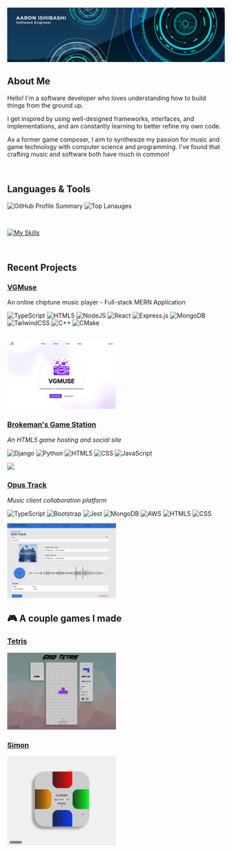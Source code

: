 ![headliner](media/headliner.png)

## About Me

Hello! I'm a software developer who loves understanding how to build things from the ground up. 

I get inspired by using well-designed frameworks, interfaces, and implementations, and am constantly learning to better refine my own code. 

As a former game composer, I aim to synthesize my passion for music and game technology with computer science and programming. I've found that crafting music and software both have much in common!

<br/>

## Languages & Tools
![GitHub Profile Summary](http://github-profile-summary-cards.vercel.app/api/cards/stats?username=tadashibashi&theme=github) ![Top Lanauges](http://github-profile-summary-cards.vercel.app/api/cards/repos-per-language?username=tadashibashi&theme=github&exclude=shell,gamemakerlanguage) 

<br/>

[![My Skills](https://skillicons.dev/icons?i=typescript,cpp,python,javascript,django,nodejs,express,react,redux,jest,html,css,bootstrap,d3,webpack,cmake,cs,dotnet,wasm,git,github,aws,heroku,lua,mongodb,postgres,gamemakerstudio&perline=9)]()

<br/>


## Recent Projects

### [VGMuse](https://github.com/tadashibashi/vgmuse)

An online chiptune music player - Full-stack MERN Application

![TypeScript](https://img.shields.io/badge/typescript-%23007ACC.svg?style=for-the-badge&logo=typescript&logoColor=white)
![HTML5](https://img.shields.io/badge/html5-%23E34F26.svg?style=for-the-badge&logo=html5&logoColor=white)
![NodeJS](https://img.shields.io/badge/node.js-6DA55F?style=for-the-badge&logo=node.js&logoColor=white)
![React](https://img.shields.io/badge/react-%2320232a.svg?style=for-the-badge&logo=react&logoColor=%2361DAFB)
![Express.js](https://img.shields.io/badge/express.js-%23404d59.svg?style=for-the-badge&logo=express&logoColor=%2361DAFB)
![MongoDB](https://img.shields.io/badge/MongoDB-%234ea94b.svg?style=for-the-badge&logo=mongodb&logoColor=white)
![TailwindCSS](https://img.shields.io/badge/tailwindcss-%2338B2AC.svg?style=for-the-badge&logo=tailwind-css&logoColor=white)
![C++](https://img.shields.io/badge/c++-%2300599C.svg?style=for-the-badge&logo=c%2B%2B&logoColor=white)
![CMake](https://img.shields.io/badge/CMake-%23008FBA.svg?style=for-the-badge&logo=cmake&logoColor=white)

<br/>

<img src="https://github.com/tadashibashi/vgmuse/blob/main/readme/title-screenshot.png?raw=true" width="50%" />



### [Brokeman's Game Station](https://github.com/tadashibashi/brokemans-gamestation)

*An HTML5 game hosting and social site*

![Django](https://img.shields.io/badge/Django-092E20?style=for-the-badge&logo=django&logoColor=white)
![Python](https://img.shields.io/badge/Python-3776AB?style=for-the-badge&logo=python&logoColor=white)
![HTML5](https://img.shields.io/badge/HTML5-E34F26?style=for-the-badge&logo=html5&logoColor=white)
![CSS](https://img.shields.io/badge/CSS-239120?&style=for-the-badge&logo=css3&logoColor=white)
![JavaScript](https://img.shields.io/badge/JavaScript-F7DF1E?style=for-the-badge&logo=javascript&logoColor=black)

<img src="https://github.com/tadashibashi/brokemans-gamestation/blob/main/readme/bgs-landing-page-mockup.png?raw=true" width="50%">



### [Opus Track](https://github.com/tadashibashi/opus-track)

*Music client collaboration platform*

![TypeScript](https://img.shields.io/badge/TypeScript-007ACC?style=for-the-badge&logo=typescript&logoColor=white)
![Bootstrap](https://img.shields.io/badge/bootstrap-%238511FA.svg?style=for-the-badge&logo=bootstrap&logoColor=white)
![Jest](https://img.shields.io/badge/Jest-323330?style=for-the-badge&logo=Jest&logoColor=white)
![MongoDB](https://img.shields.io/badge/MongoDB-4EA94B?style=for-the-badge&logo=mongodb&logoColor=white)
![AWS](https://img.shields.io/badge/AWS-%23FF9900.svg?style=for-the-badge&logo=amazon-aws&logoColor=white)
![HTML5](https://img.shields.io/badge/HTML5-E34F26?style=for-the-badge&logo=html5&logoColor=white)
![CSS](https://img.shields.io/badge/CSS-239120?&style=for-the-badge&logo=css3&logoColor=white)

<img src="media/opus-screenshot.png" width="50%">

## :video_game: A couple games I made

### [Tetris](https://github.com/tadashibashi/tetris)
<img src="media/tetris-anim.gif" width="50%"/> 

### [Simon](https://github.com/tadashibashi/simon)
<img src="media/simon-anim.gif" width="50%">



